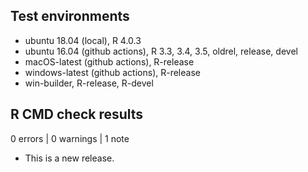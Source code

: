 ## Test environments

* ubuntu 18.04 (local), R 4.0.3
* ubuntu 16.04 (github actions), R 3.3, 3.4, 3.5, oldrel, release, devel
* macOS-latest (github actions), R-release
* windows-latest (github actions), R-release
* win-builder, R-release, R-devel

## R CMD check results

0 errors | 0 warnings | 1 note

* This is a new release.
